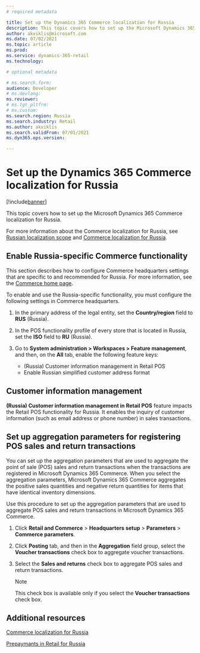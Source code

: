 ```yaml
---
# required metadata

title: Set up the Dynamics 365 Commerce localization for Russia
description: This topic covers how to set up the Microsoft Dynamics 365 Commerce localization for Russia.
author: akviklis@microsoft.com
ms.date: 07/02/2021
ms.topic: article
ms.prod: 
ms.service: dynamics-365-retail
ms.technology: 

# optional metadata

# ms.search.form:  
audience: Developer
# ms.devlang: 
ms.reviewer:
# ms.tgt_pltfrm: 
# ms.custom: 
ms.search.region: Russia
ms.search.industry: Retail
ms.author: akviklis
ms.search.validFrom: 07/01/2021
ms.dyn365.ops.version: 

---
```

# Set up the Dynamics 365 Commerce localization for Russia

[!include[banner](../includes/banner.md)]

This topic covers how to set up the Microsoft Dynamics 365 Commerce localization for Russia.

For more information about the Commerce localization for Russia, see [Russian localization scope](../../finance/localizations/russia.md) and [Commerce localization for Russia](rus-commerce-localization.md).

## Enable Russia-specific Commerce functionality

This section describes how to configure Commerce headquarters settings that are specific to and recommended for Russia. For more information, see the [Commerce home page](../index.md).

To enable and use the Russia-specific functionality, you must configure the following settings in Commerce headquarters.

1. In the primary address of the legal entity, set the **Country/region** field to **RUS** (Russia).
1. In the POS functionality profile of every store that is located in Russia, set the **ISO** field to **RU** (Russia).
1. Go to **System administration \> Workspaces \> Feature management**, and then, on the **All** tab, enable the following feature keys:

    - (Russia) Customer information management in Retail POS
    - Enable Russian simplified customer address format

## Customer information management

**(Russia) Customer information management in Retail POS** feature impacts the Retail POS functionality for Russia. It enables the inquiry of customer information (such as email address or phone number) in sales transactions.

## Set up aggregation parameters for registering POS sales and return transactions
You can set up the aggregation parameters that are used to aggregate the point of sale (POS) sales and return transactions when the transactions are registered in Microsoft Dynamics 365 Commerce. 
When you select the aggregation parameters, Microsoft Dynamics 365 Commerce aggregates the positive sales quantities and negative return quantities for items that have identical inventory dimensions.

Use this procedure to set up the aggregation parameters that are used to aggregate POS sales and return transactions in Microsoft Dynamics 365 Commerce.

1.  Click **Retail and Commerce** \> **Headquarters setup** \> **Parameters** \> **Commerce parameters**.

1.  Click **Posting** tab, and then in the **Aggregation** field group, select the **Voucher transactions** check box to aggregate voucher transactions.

1.  Select the **Sales and returns** check box to aggregate POS sales and return transactions.
    
    > [!NOTE]
    > This check box is available only if you select the **Voucher transactions** check box.


## Additional resources

[Commerce localization for Russia](rus-commerce-localization.md) 

[Prepaymants in Retail for Russia](rus-commerce-prepayments.md)
